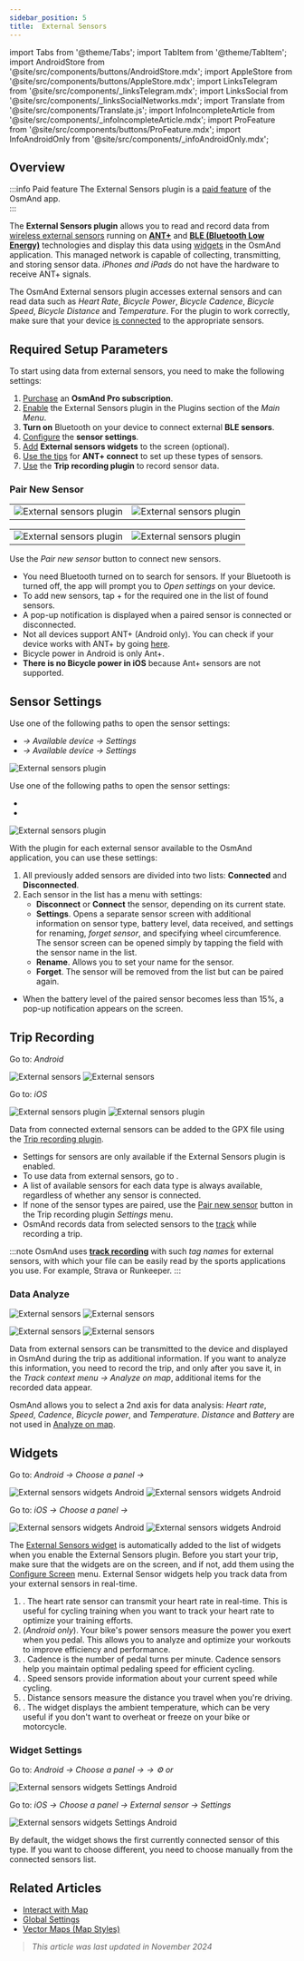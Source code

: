 ```yaml
---
sidebar_position: 5
title:  External Sensors
---
```


import Tabs from '@theme/Tabs';
import TabItem from '@theme/TabItem';
import AndroidStore from '@site/src/components/buttons/AndroidStore.mdx';
import AppleStore from '@site/src/components/buttons/AppleStore.mdx';
import LinksTelegram from '@site/src/components/_linksTelegram.mdx';
import LinksSocial from '@site/src/components/_linksSocialNetworks.mdx';
import Translate from '@site/src/components/Translate.js';
import InfoIncompleteArticle from '@site/src/components/_infoIncompleteArticle.mdx';
import ProFeature from '@site/src/components/buttons/ProFeature.mdx';
import InfoAndroidOnly from '@site/src/components/_infoAndroidOnly.mdx';


## Overview

:::info Paid feature
The External Sensors plugin is a [paid feature](../purchases/index.md) of the OsmAnd app.  
:::

The **External Sensors plugin** allows you to read and record data from [wireless external sensors](https://en.wikipedia.org/wiki/Wireless_sensor_network) running on [**ANT+**](https://en.wikipedia.org/wiki/ANT_(network)) and [**BLE (Bluetooth Low Energy)**](https://en.wikipedia.org/wiki/Bluetooth_Low_Energy) technologies and display this data using [widgets](#widgets) in the OsmAnd application. This managed network is capable of collecting, transmitting, and storing sensor data. *iPhones and iPads* do not have the hardware to receive ANT+ signals.

The OsmAnd External sensors plugin accesses external sensors and can read data such as *Heart Rate*, *Bicycle Power*, *Bicycle Cadence*, *Bicycle Speed*, *Bicycle Distance* and *Temperature*. For the plugin to work correctly, make sure that your device [is connected](#pair-new-sensor) to the appropriate sensors.


## Required Setup Parameters

To start using data from external sensors, you need to make the following settings:  

1. [Purchase](../purchases/) an **OsmAnd Pro subscription**.  
2. [Enable](../plugins/#enable--disable) the External Sensors plugin in the Plugins section of the *Main Menu*.
3. **Turn on** Bluetooth on your device to connect external **BLE sensors**.
4. [Configure](#sensor-settings) the **sensor settings**.
5. [Add](#widgets) **External sensors widgets** to the screen (optional).
6. [Use the tips](https://www.thisisant.com/consumer/ant-101/ant-in-phones) for **ANT+ connect** to set up these types of sensors.
7. [Use](#trip-recording) the **Trip recording plugin** to record sensor data.


### Pair New Sensor

<Tabs groupId="operating-systems">

<TabItem value="android" label="Android">

| | |
| --- | --- |
| ![External sensors plugin](@site/static/img/plugins/sensors/external_sensors_pair_sensors_1.png) | ![External sensors plugin](@site/static/img/plugins/sensors/external_sensors_pair_sensors_2.png) |

</TabItem>

<TabItem value="ios" label="iOS">

| | |
| --- | --- |
| ![External sensors plugin](@site/static/img/plugins/sensors/external_sensors_first_start_ios.png) |  ![External sensors plugin](@site/static/img/plugins/sensors/external_sensors_bluetooth_turned_off_ios.png) |

</TabItem>

</Tabs>

Use the *Pair new sensor* button to connect new sensors.  

- You need Bluetooth turned on to search for sensors. If your Bluetooth is turned off, the app will prompt you to *Open settings* on your device.
- To add new sensors, tap + for the required one in the list of found sensors.
- A pop-up notification is displayed when a paired sensor is connected or disconnected.  
- Not all devices support ANT+ (Android only). You can check if your device works with ANT+ by going [here](https://www.thisisant.com/consumer/ant-101/ant-in-phones).  
- Bicycle power in Android is only Ant+.
- **There is no Bicycle power in iOS** because Ant+ sensors are not supported.


## Sensor Settings

<Tabs groupId="operating-systems">

<TabItem value="android" label="Android">

Use one of the following paths to open the sensor settings:

- *<Translate android="true" ids="shared_string_menu,plugin_settings,external_sensors_plugin_name"/> → Available device → Settings*
- *<Translate android="true" ids="shared_string_menu,configure_profile,plugins_settings,external_sensors_plugin_name"/> → Available device → Settings*

![External sensors plugin](@site/static/img/plugins/sensors/external_sensors_sett_sensors_andr.png)  

</TabItem>

<TabItem value="ios" label="iOS">

Use one of the following paths to open the sensor settings:

- *<Translate ios="true" ids="shared_string_menu,plugins_menu_group,external_sensors_plugin_name"/>*
- *<Translate ios="true" ids="shared_string_menu,shared_string_settings,selected_profile,plugins_menu_group,external_sensors_plugin_name"/>*

![External sensors plugin](@site/static/img/plugins/sensors/external_sensors_sett_sensors_ios.png)  

</TabItem>

</Tabs>

With the plugin for each external sensor available to the OsmAnd application, you can use these settings:  

1. All previously added sensors are divided into two lists: **Connected** and **Disconnected**.
2. Each sensor in the list has a menu with settings:
    - **Disconnect** or **Connect** the sensor, depending on its current state.
    - **Settings**. Opens a separate sensor screen with additional information on sensor type, battery level, data received, and settings for renaming, *forget sensor*, and specifying wheel circumference. The sensor screen can be opened simply by tapping the field with the sensor name in the list.
    - **Rename**. Allows you to set your name for the sensor.
    - **Forget**. The sensor will be removed from the list but can be paired again.

- When the battery level of the paired sensor becomes less than 15%, a pop-up notification appears on the screen.


## Trip Recording

<Tabs groupId="operating-systems">

<TabItem value="android" label="Android">

Go to: *Android* *<Translate android="true" ids="shared_string_menu,plugins_menu_group,record_plugin_name,shared_string_settings,data_settings,external_sensor_widgets"/>*

![External sensors](@site/static/img/plugins/sensors/external_sensors_trip_recording_1.png)  ![External sensors](@site/static/img/plugins/sensors/external_sensors_trip_recording_2.png)  

</TabItem>

<TabItem value="ios" label="iOS">

Go to: *iOS* *<Translate ios="true" ids="shared_string_menu,plugins_menu_group,record_plugin_name,shared_string_settings,shared_string_external"/>*

![External sensors plugin](@site/static/img/plugins/sensors/external_sensors_pair_sensors_5_ios.png)  ![External sensors plugin](@site/static/img/plugins/sensors/external_sensors_pair_sensors_6_ios.png)  

</TabItem>

</Tabs>

Data from connected external sensors can be added to the GPX file using the [Trip recording plugin](../plugins/trip-recording.md#recording-settings).  

- Settings for sensors are only available if the External Sensors plugin is enabled.
- To use data from external sensors, go to *<Translate android="true" ids="shared_string_menu,plugins_menu_group,record_plugin_name,shared_string_settings,data_settings,external_sensor_widgets"/>*.
- A list of available sensors for each data type is always available, regardless of whether any sensor is connected.
- If none of the sensor types are paired, use the [Pair new sensor](#pair-new-sensor) button in the Trip recording plugin *Settings* menu.
- OsmAnd records data from selected sensors to the [track](../plugins/trip-recording.md#recorded-gpx-file) while recording a trip.

:::note
OsmAnd uses [**track recording**](../plugins/trip-recording.md#recorded-gpx-file) with such *tag names* for external sensors, with which your file can be easily read by the sports applications you use. For example, Strava or Runkeeper.
:::


### Data Analyze

<Tabs groupId="operating-systems">

<TabItem value="android" label="Android">

![External sensors](@site/static/img/plugins/sensors/external_sensors_plugin_analyze_3_andr.png)  ![External sensors](@site/static/img/plugins/sensors/external_sensors_plugin_analyze_4_andr.png)

</TabItem>

<TabItem value="ios" label="iOS">

![External sensors](@site/static/img/plugins/sensors/external_sensors_plugin_analyze_1_ios.png)  ![External sensors](@site/static/img/plugins/sensors/external_sensors_plugin_analyze_3_ios.png)

</TabItem>

</Tabs>

Data from external sensors can be transmitted to the device and displayed in OsmAnd during the trip as additional information. If you want to analyze this information, you need to record the trip, and only after you save it, in the *Track context menu → Analyze on map*, additional items for the recorded data appear.  

OsmAnd allows you to select a 2nd axis for data analysis: *Heart rate*, *Speed*, *Cadence*, *Bicycle power*, and *Temperature*. *Distance* and *Battery* are not used in [Analyze on map](../map/tracks/index.md#analyze-track-on-map).


## Widgets

<Tabs groupId="operating-systems">

<TabItem value="android" label="Android">

Go to: *Android* *<Translate android="true" ids="shared_string_menu,map_widget_config,shared_string_widgets"/> → Choose a panel → <Translate android="true" ids="external_sensor_widgets"/>*

![External sensors widgets Android](@site/static/img/plugins/sensors/external-sensors-plugin-wid_1.png)  ![External sensors widgets Android](@site/static/img/plugins/sensors/external-sensors-plugin-wid2.png)  

</TabItem>

<TabItem value="ios" label="iOS">

Go to: *iOS* *<Translate ios="true" ids="shared_string_menu,layer_map_appearance,shared_string_widgets"/> → Choose a panel → <Translate ios="true" ids="external_sensor_widgets"/>*

![External sensors widgets Android](@site/static/img/plugins/sensors/external_sens_widg_1_ios.png)  ![External sensors widgets Android](@site/static/img/plugins/sensors/external_sens_widg_2_ios.png)  

</TabItem>

</Tabs>

The [External Sensors widget](../widgets/info-widgets.md#external-sensors-widgets) is automatically added to the list of widgets when you enable the External Sensors plugin. Before you start your trip, make sure that the widgets are on the screen, and if not, add them using the [Configure Screen](../widgets/configure-screen.md) menu. External Sensor widgets help you track data from your external sensors in real-time.  

1. **<Translate android="true" ids="map_widget_ant_heart_rate"/>**. The heart rate sensor can transmit your heart rate in real-time. This is useful for cycling training when you want to track your heart rate to optimize your training efforts.
2. **<Translate android="true" ids="map_widget_ant_bicycle_power"/>** (*Android only*). Your bike's power sensors measure the power you exert when you pedal. This allows you to analyze and optimize your workouts to improve efficiency and performance.
3. **<Translate android="true" ids="map_widget_ant_bicycle_cadence"/>**. Cadence is the number of pedal turns per minute. Cadence sensors help you maintain optimal pedaling speed for efficient cycling.
4. **<Translate android="true" ids="map_widget_ant_bicycle_speed"/>**. Speed sensors provide information about your current speed while cycling.
5. **<Translate android="true" ids="map_widget_ant_bicycle_dist"/>**. Distance sensors measure the distance you travel when you're driving.
6. **<Translate android="true" ids="external_device_characteristic_temperature"/>**. The widget displays the ambient temperature, which can be very useful if you don't want to overheat or freeze on your bike or motorcycle.

### Widget Settings

<Tabs groupId="operating-systems">

<TabItem value="android" label="Android">

Go to: *Android* *<Translate android="true" ids="shared_string_menu,map_widget_config,shared_string_widgets"/> → Choose a panel → <Translate android="true" ids="external_sensor_widgets"/> → ⚙️ or <Translate android="true" ids="shared_string_settings"/>*

![External sensors widgets Settings Android](@site/static/img/plugins/sensors/external-sensors-widget-settings-android.png)

</TabItem>

<TabItem value="ios" label="iOS">

Go to: *iOS* *<Translate ios="true" ids="shared_string_menu,layer_map_appearance,shared_string_widgets"/> → Choose a panel → External sensor → Settings*

 ![External sensors widgets Settings Android](@site/static/img/plugins/sensors/external-sensors-widget-settings-ios.png)

</TabItem>

</Tabs>

By default, the widget shows the first currently connected sensor of this type. If you want to choose different, you need to choose manually from the connected sensors list.


## Related Articles

- [Interact with Map](../../user/map/interact-with-map.md)
- [Global Settings](../../user/personal/global-settings.md)
- [Vector Maps (Map Styles)](../../user/map/vector-maps.md)

> *This article was last updated in November 2024*

